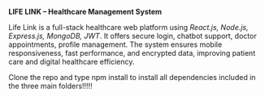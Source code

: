 **LIFE LINK – Healthcare Management System**

Life Link is a full-stack healthcare web platform using _React.js,
Node.js, Express.js, MongoDB, JWT_. It offers secure login, chatbot
support, doctor appointments, profile management. The system
ensures mobile responsiveness, fast performance, and encrypted
data, improving patient care and digital healthcare efficiency.


Clone the repo and type npm install to install all dependencies included in the three main folders!!!!!
